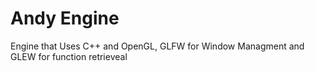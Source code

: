 # Andy Engine
 Engine that Uses C++ and OpenGL, GLFW for Window Managment and GLEW for function retrieveal
